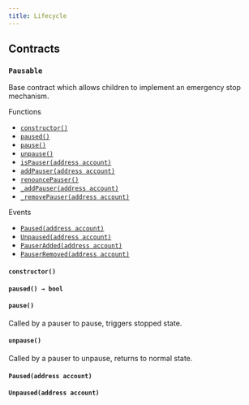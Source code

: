 ```yaml
---
title: Lifecycle
---
```


<div class="contracts">

## Contracts

### `Pausable`

Base contract which allows children to implement an emergency stop mechanism.

<div class="contract-index"><span class="contract-index-title">Functions</span><ul><li><a href="#Pausable.constructor()"><code class="function-signature">constructor()</code></a></li><li><a href="#Pausable.paused()"><code class="function-signature">paused()</code></a></li><li><a href="#Pausable.pause()"><code class="function-signature">pause()</code></a></li><li><a href="#Pausable.unpause()"><code class="function-signature">unpause()</code></a></li><li class="inherited"><a href="access/roles#PauserRole.isPauser(address)"><code class="function-signature">isPauser(address account)</code></a></li><li class="inherited"><a href="access/roles#PauserRole.addPauser(address)"><code class="function-signature">addPauser(address account)</code></a></li><li class="inherited"><a href="access/roles#PauserRole.renouncePauser()"><code class="function-signature">renouncePauser()</code></a></li><li class="inherited"><a href="access/roles#PauserRole._addPauser(address)"><code class="function-signature">_addPauser(address account)</code></a></li><li class="inherited"><a href="access/roles#PauserRole._removePauser(address)"><code class="function-signature">_removePauser(address account)</code></a></li></ul><span class="contract-index-title">Events</span><ul><li class="inherited"><a href="#Pausable.Paused(address)"><code class="function-signature">Paused(address account)</code></a></li><li class="inherited"><a href="#Pausable.Unpaused(address)"><code class="function-signature">Unpaused(address account)</code></a></li><li class="inherited"><a href="#Pausable.PauserAdded(address)"><code class="function-signature">PauserAdded(address account)</code></a></li><li class="inherited"><a href="#Pausable.PauserRemoved(address)"><code class="function-signature">PauserRemoved(address account)</code></a></li></ul></div>



<h4><a class="anchor" aria-hidden="true" id="Pausable.constructor()"></a><code class="function-signature">constructor()</code></h4>





<h4><a class="anchor" aria-hidden="true" id="Pausable.paused()"></a><code class="function-signature">paused() <span class="return-arrow">→</span> <span class="return-type">bool</span></code></h4>





<h4><a class="anchor" aria-hidden="true" id="Pausable.pause()"></a><code class="function-signature">pause()</code></h4>

Called by a pauser to pause, triggers stopped state.



<h4><a class="anchor" aria-hidden="true" id="Pausable.unpause()"></a><code class="function-signature">unpause()</code></h4>

Called by a pauser to unpause, returns to normal state.





<h4><a class="anchor" aria-hidden="true" id="Pausable.Paused(address)"></a><code class="function-signature">Paused(address account)</code></h4>





<h4><a class="anchor" aria-hidden="true" id="Pausable.Unpaused(address)"></a><code class="function-signature">Unpaused(address account)</code></h4>





</div>